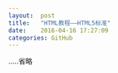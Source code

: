 ```yaml
---
layout:  post
title:   "HTML教程——HTML5标准"
date:    2016-04-16 17:27:09
categories: GitHub
---
```

.....省略



 